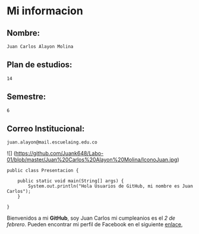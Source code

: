 # Mi informacion

## Nombre: 
    Juan Carlos Alayon Molina
## Plan de estudios: 
    14
## Semestre: 
    6
## Correo Institucional:
    juan.alayon@mail.escuelaing.edu.co

![] 
(https://github.com/Juank648/Labo-01/blob/master/Juan%20Carlos%20Alayon%20Molina/IconoJuan.jpg)

```
public class Presentacion {

	public static void main(String[] args) {		
		System.out.println("Hola Usuarios de GitHub, mi nombre es Juan Carlos");
	}

}
```

Bienvenidos a mi **GitHub**, soy Juan Carlos mi cumpleanios es el _2 de febrero_. 
Pueden encontrar mi perfil de Facebook en el siguiente [enlace](facebook.com/juancarlos.alayonmolina),
